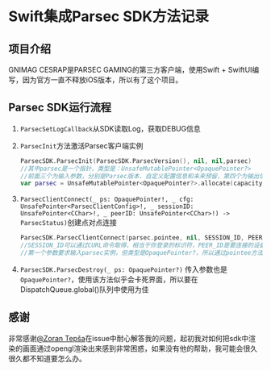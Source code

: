 # Swift集成Parsec SDK方法记录

## 项目介绍

GNIMAG CESRAP是PARSEC GAMING的第三方客户端，使用Swift + SwiftUI编写，因为官方一直不释放iOS版本，所以有了这个项目。

## Parsec SDK运行流程

1. `ParsecSetLogCallback`从SDK读取Log，获取DEBUG信息

2. `ParsecInit`方法激活Parsec客户端实例

   ``` swift
   ParsecSDK.ParsecInit(ParsecSDK.ParsecVersion(), nil, nil,parsec)
   //其中parsec是一个指针，类型是：UnsafeMutablePointer<OpaquePointer?>
   //前面三个为输入参数，分别是Parsec版本、自定义配置信息和未来预留，第四个为输出信息，也就是创建好的Parsec实例
   var parsec = UnsafeMutablePointer<OpaquePointer?>.allocate(capacity: 1) //大概率还要修改
   ```

3. `ParsecClientConnect(_ ps: OpaquePointer!, _ cfg: UnsafePointer<ParsecClientConfig>!, _ sessionID: UnsafePointer<CChar>!, _ peerID: UnsafePointer<CChar>!) -> ParsecStatus)`创建点对点连接

   ``` swift
   ParsecSDK.ParsecClientConnect(parsec.pointee, nil, SESSION_ID, PEER_ID)
   //SESSION_ID可以通过CURL命令取得，相当于你登录的标识符，PEER_ID是要连接的设备的ID
   //第一个参数要求输入parsec实例，但类型是OpaquePointer?，所以通过pointee方法输出OpaquePointer类型
   
   ```
   
4. `ParsecSDK.ParsecDestroy(_ ps: OpaquePointer?)`
   传入参数也是`OpaquePointer?`，使用该方法似乎会卡死界面，所以要在DispatchQueue.global()队列中使用为佳

   

## 感谢

非常感谢[@Zoran Tepša](https://github.com/ztepsa])在issue中耐心解答我的问题，起初我对如何把sdk中渲染的画面通过opengl渲染出来感到非常困惑，如果没有他的帮助，我可能会很久很久都不知道要怎么办。
